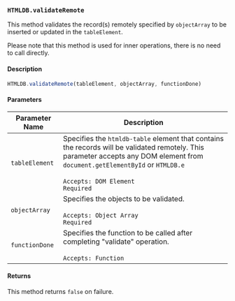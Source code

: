 ### `HTMLDB.validateRemote`

This method validates the record(s) remotely specified by `objectArray` to be inserted or updated in the `tableElement`.

Please note that this method is used for inner operations, there is no need to call directly.

#### Description

```javascript
HTMLDB.validateRemote(tableElement, objectArray, functionDone)
```

#### Parameters

| Parameter Name             | Description                               |
| -------------------------- | ----------------------------------------- |
| `tableElement` | Specifies the `htmldb-table` element that contains the records will be validated remotely. This parameter accepts any DOM element from `document.getElementById` or `HTMLDB.e`<br><br>`Accepts: DOM Element`<br>`Required` |
| `objectArray` | Specifies the objects to be validated.<br><br>`Accepts: Object Array`<br>`Required` |
| `functionDone` | Specifies the function to be called after completing "validate" operation.<br><br>`Accepts: Function` |

#### Returns

This method returns `false` on failure.